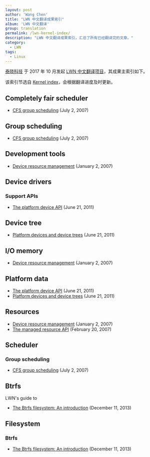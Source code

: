 ```yaml
---
layout: post
author: 'Wang Chen'
title: "LWN 中文翻译成果索引"
album: 'LWN 中文翻译'
group: translation
permalink: /lwn-kernel-index/
description: "LWN 中文翻译成果索引，汇总了所有已经翻译完的文章。"
category:
  - LWN
tags:
  - Linux
---
```


[泰晓科技][1] 于 2017 年 10 月发起 [LWN 中文翻译项目][2]，其成果主索引如下。

该索引节选自 [Kernel index](https://lwn.net/Kernel/Index/)，会根据翻译进度及时更新。

## Completely fair scheduler
- [CFS group scheduling](/lwn-240474-cfs-group-scheduling) (July 2, 2007)

## Group scheduling
- [CFS group scheduling](/lwn-240474-cfs-group-scheduling) (July 2, 2007)

## Development tools

- [Device resource management](/lwn-215996-device-resource-management) (January 2, 2007)

## Device drivers

### Support APIs

- [The platform device API](/lwn-448499-platform-device-api) (June 21, 2011)

## Device tree

- [Platform devices and device trees](/lwn-448502-platform-devices-and-device-trees) (June 21, 2011)

## I/O memory

- [Device resource management](/lwn-215996-device-resource-management) (January 2, 2007)

## Platform data

- [The platform device API](/lwn-448499-platform-device-api) (June 21, 2011)
- [Platform devices and device trees](/lwn-448502-platform-devices-and-device-trees) (June 21, 2011)

## Resources

- [Device resource management](/lwn-215996-device-resource-management) (January 2, 2007)
- [The managed resource API](/lwn-222860-the-managed-resource-api) (February 20, 2007)

## Scheduler

### Group scheduling
- [CFS group scheduling](/lwn-240474-cfs-group-scheduling) (July 2, 2007)

## Btrfs

LWN's guide to
- [The Btrfs filesystem: An introduction](/lwn-576276-the-btrfs-filesystem-an-introduction) (December 11, 2013)

## Filesystem
### Btrfs 

- [The Btrfs filesystem: An introduction](/lwn-576276-the-btrfs-filesystem-an-introduction) (December 11, 2013)

[1]: http://tinylab.org
[2]: http://tinylab.org/lwn
